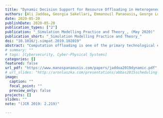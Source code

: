 ```yaml
---
title: "Dynamic Decision Support for Resource Offloading in Heterogeneous Internet of Things environments"
authors: [Ali Jaddoa, Georgia Sakellari, Emmanouil Panaousis, George Loukas, Panagiotis G. Sarigiannidis]
date: 2020-05-20
publishDate: 2020-05-20
publication_types: ["2"]
publication: "_Simulation Modelling Practice and Theory_, (May 2020)"
publication_short: "_Simulation Modelling Practice and Theory_"
doi: "10.1016/j.simpat.2019.102019"
abstract: "Computation offloading is one of the primary technological enablers of the Internet of Things (IoT), as it helps address individual devices’ resource restrictions. In the past, offloading would always utilise remote cloud infrastructures, but the increasing size of IoT data traffic and the real-time response requirements of modern and future IoT applications have led to the adoption of the edge computing paradigm, where the data is processed at the edge of the network. The decision as to whether cloud or edge resources will be utilised is typically taken at the design stage based on the type of the IoT device. Yet, the conditions that determine the optimality of this decision, such as the arrival rate, nature and sizes of the tasks, and crucially the real-time condition of the networks involved, keep changing. At the same time, the energy consumption of IoT devices is usually a key requirement, which is affected primarily by the time it takes to complete tasks, whether for the actual computation or for offloading them through the network. Here, we model the expected time and energy costs for the different options of offloading a task to the edge or the cloud, as well as of carrying out on the device itself. We use this model to allow the device to take the offloading decision dynamically as a new task arrives and based on the available information on the network connections and the states of the edge and the cloud. Having extended EdgeCloudSim to provide support for such dynamic decision making, we are able to compare this approach against IoT-first, edge-first, cloud-only, random and application-oriented probabilistic strategies. Our simulations on four different types of IoT applications show that allowing customisation and dynamic offloading decision support can improve drastically the response time of time-critical and small-size applications, and the energy consumption not only of the individual IoT devices but also of the system as a whole. This paves the way for future IoT devices that optimise their application response times, as well as their own energy autonomy and overall energy efficiency, in a decentralised and autonomous manner."
# summary: ""
# tags: [Cybersecurity, Cyber-Physical Systems]
categories: []
featured: false
url_pdf: "https://www.manospanaousis.com/papers/jaddoa2019dynamic.pdf"
# url_slides: "http://aronlaszka.com/presentations/abbas2015scheduling-slides.pdf"
image:
  caption: ""
  focal_point: ""
  preview_only: false
projects: []
slides: ""
note: "(JCR 2019: 2.219)"

---
```

